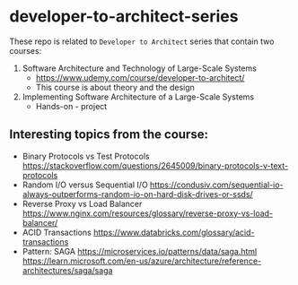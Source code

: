 # developer-to-architect-series


These repo is related to `Developer to Architect` series that contain two courses:
1. Software Architecture and Technology of Large-Scale Systems
    - https://www.udemy.com/course/developer-to-architect/
    - This course is about theory and the design
2. Implementing Software Architecture of a Large-Scale Systems
    - Hands-on - project


## Interesting topics from the course:
- Binary Protocols vs Test Protocols
https://stackoverflow.com/questions/2645009/binary-protocols-v-text-protocols
- Random I/O versus Sequential I/O
https://condusiv.com/sequential-io-always-outperforms-random-io-on-hard-disk-drives-or-ssds/
- Reverse Proxy vs Load Balancer
https://www.nginx.com/resources/glossary/reverse-proxy-vs-load-balancer/
- ACID Transactions
https://www.databricks.com/glossary/acid-transactions
- Pattern: SAGA
https://microservices.io/patterns/data/saga.html
https://learn.microsoft.com/en-us/azure/architecture/reference-architectures/saga/saga
